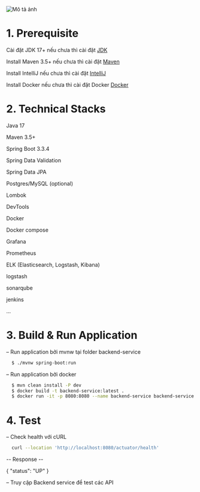 ![Mô tả ảnh](https://repository-images.githubusercontent.com/149085612/76e31b00-782c-11e9-8fdc-eec6e93d055b)

# 1. Prerequisite

Cài đặt JDK 17+ nếu chưa thì cài đặt [JDK](https://www.oracle.com/java/technologies/javase/jdk17-archive-downloads.html)

Install Maven 3.5+ nếu chưa thì cài đặt [Maven](https://maven.apache.org/download.cgi)

Install IntelliJ nếu chưa thì cài đặt [IntelliJ](https://www.jetbrains.com/idea/download/?section=windows)

Install Docker nếu chưa thì cài đặt Docker [Docker](https://docs.docker.com/get-docker/)

# 2. Technical Stacks

Java 17

Maven 3.5+

Spring Boot 3.3.4

Spring Data Validation

Spring Data JPA

Postgres/MySQL (optional)

Lombok

DevTools

Docker

Docker compose

Grafana

Prometheus

ELK (Elasticsearch, Logstash, Kibana)

logstash

sonarqube

jenkins

…


# 3. Build & Run Application

– Run application bởi mvnw tại folder backend-service

```bash
  $ ./mvnw spring-boot:run
```

– Run application bởi docker
```bash
  $ mvn clean install -P dev
  $ docker build -t backend-service:latest .
  $ docker run -it -p 8080:8080 --name backend-service backend-service:latest
```



# 4. Test

– Check health với cURL

```bash
  curl --location 'http://localhost:8080/actuator/health'
```

-- Response --

{
    "status": "UP"
}

– Truy cập Backend service để test các API
